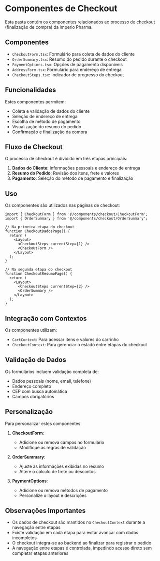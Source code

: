 
# Componentes de Checkout

Esta pasta contém os componentes relacionados ao processo de checkout (finalização de compra) da Imperio Pharma.

## Componentes

- `CheckoutForm.tsx`: Formulário para coleta de dados do cliente
- `OrderSummary.tsx`: Resumo do pedido durante o checkout
- `PaymentOptions.tsx`: Opções de pagamento disponíveis
- `AddressForm.tsx`: Formulário para endereço de entrega
- `CheckoutSteps.tsx`: Indicador de progresso do checkout

## Funcionalidades

Estes componentes permitem:
- Coleta e validação de dados do cliente
- Seleção de endereço de entrega
- Escolha de método de pagamento
- Visualização do resumo do pedido
- Confirmação e finalização da compra

## Fluxo de Checkout

O processo de checkout é dividido em três etapas principais:
1. **Dados do Cliente**: Informações pessoais e endereço de entrega
2. **Resumo do Pedido**: Revisão dos itens, frete e valores
3. **Pagamento**: Seleção do método de pagamento e finalização

## Uso

Os componentes são utilizados nas páginas de checkout:

```tsx
import { CheckoutForm } from '@/components/checkout/CheckoutForm';
import { OrderSummary } from '@/components/checkout/OrderSummary';

// Na primeira etapa do checkout
function CheckoutDadosPage() {
  return (
    <Layout>
      <CheckoutSteps currentStep={1} />
      <CheckoutForm />
    </Layout>
  );
}

// Na segunda etapa do checkout
function CheckoutResumoPage() {
  return (
    <Layout>
      <CheckoutSteps currentStep={2} />
      <OrderSummary />
    </Layout>
  );
}
```

## Integração com Contextos

Os componentes utilizam:
- `CartContext`: Para acessar itens e valores do carrinho
- `CheckoutContext`: Para gerenciar o estado entre etapas do checkout

## Validação de Dados

Os formulários incluem validação completa de:
- Dados pessoais (nome, email, telefone)
- Endereço completo
- CEP com busca automática
- Campos obrigatórios

## Personalização

Para personalizar estes componentes:

1. **CheckoutForm**: 
   - Adicione ou remova campos no formulário
   - Modifique as regras de validação

2. **OrderSummary**: 
   - Ajuste as informações exibidas no resumo
   - Altere o cálculo de frete ou descontos

3. **PaymentOptions**: 
   - Adicione ou remova métodos de pagamento
   - Personalize o layout e descrições

## Observações Importantes

- Os dados de checkout são mantidos no `CheckoutContext` durante a navegação entre etapas
- Existe validação em cada etapa para evitar avançar com dados incompletos
- O checkout integra-se ao backend ao finalizar para registrar o pedido
- A navegação entre etapas é controlada, impedindo acesso direto sem completar etapas anteriores
